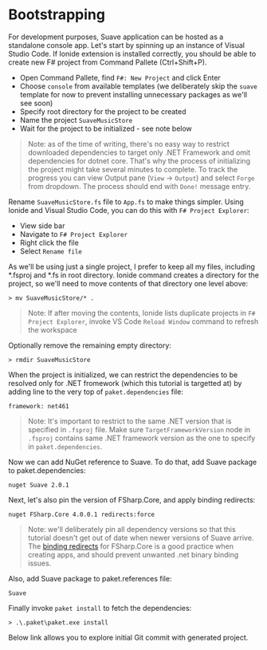 # Bootstrapping

For development purposes, Suave application can be hosted as a standalone console app.
Let's start by spinning up an instance of Visual Studio Code.
If Ionide extension is installed correctly, you should be able to create new F# project from Command Pallete (Ctrl+Shift+P).

* Open Command Pallete, find `F#: New Project` and click Enter
* Choose `console` from available templates (we deliberately skip the `suave` template for now to prevent installing unnecessary packages as we'll see soon)
* Specify root directory for the project to be created
* Name the project `SuaveMusicStore`
* Wait for the project to be initialized - see note below

> Note: as of the time of writing, there's no easy way to restrict downloaded dependencies to target only .NET Framework and omit dependencies for dotnet core. That's why the process of initializing the project might take several minutes to complete. To track the progress you can view Output pane (`View` -> `Output`) and select `Forge` from dropdown. The process should end with `Done!` message entry.

Rename `SuaveMusicStore.fs` file to `App.fs` to make things simpler. 
Using Ionide and Visual Studio Code, you can do this with `F# Project Explorer`: 

* View side bar
* Navigate to `F# Project Explorer`
* Right click the file
* Select `Rename file`

As we'll be using just a single project, I prefer to keep all my files, including \*.fsproj and \*.fs in root directory.
Ionide command creates a directory for the project, so we'll need to move contents of that directory one level above:

```
> mv SuaveMusicStore/* .
```

> Note: If after moving the contents, Ionide lists duplicate projects in `F# Project Explorer`, invoke VS Code `Reload Window` command to refresh the workspace

Optionally remove the remaining empty directory:

```
> rmdir SuaveMusicStore
```

When the project is initialized, we can restrict the dependencies to be resolved only for .NET fromework (which this tutorial is targetted at) by adding line to the very top of `paket.dependencies` file:

```
framework: net461
```

> Note: It's important to restrict to the same .NET version that is specified in `.fsproj` file. Make sure `TargetFrameworkVersion` node in `.fsproj` contains same .NET framework version as the one to specify in `paket.dependencies`.

Now we can add NuGet reference to Suave. To do that, add Suave package to paket.dependencies:

```
nuget Suave 2.0.1
```

Next, let's also pin the version of FSharp.Core, and apply binding redirects:

```
nuget FSharp.Core 4.0.0.1 redirects:force
```

> Note: we'll deliberately pin all dependency versions so that this tutorial doesn't get out of date when newer versions of Suave arrive.
The [binding redirects](https://fsprojects.github.io/Paket/dependencies-file.html#Controlling-assembly-binding-redirects) for FSharp.Core is a good practice when creating apps, and should prevent unwanted .net binary binding issues.

Also, add Suave package to paket.references file:

```
Suave
```

Finally invoke `paket install` to fetch the dependencies:

```
> .\.paket\paket.exe install
```

Below link allows you to explore initial Git commit with generated project.